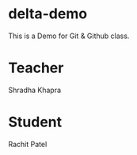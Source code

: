 # delta-demo
This is a Demo for Git &amp; Github class.

# Teacher
Shradha Khapra

# Student
Rachit Patel